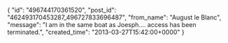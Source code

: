  {
   "id": "496744170361520",
   "post_id": "462493170453287_496727833696487",
   "from_name": "August le Blanc",
   "message": "I am in the same boat as Joesph.... access has been terminated.",
   "created_time": "2013-03-27T15:42:00+0000"
 }
